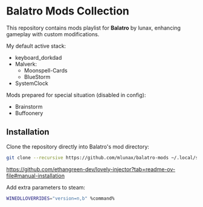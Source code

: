 # Balatro Mods Collection

This repository contains mods playlist for **Balatro** by lunax, enhancing gameplay with custom modifications.

My default active stack:
- keyboard_dorkdad
- Malverk:
    - Moonspell-Cards
    - BlueStorm
- SystemClock


Mods prepared for special situation (disabled in config):  
- Brainstorm
- Buffoonery

## Installation

Clone the repository directly into Balatro's mod directory:  

```sh
git clone --recursive https://github.com/mlunax/balatro-mods ~/.local/share/Steam/steamapps/compatdata/2379780/pfx/drive_c/users/steamuser/AppData/Roaming/Balatro
```





https://github.com/ethangreen-dev/lovely-injector?tab=readme-ov-file#manual-installation

Add extra parameters to steam:


```sh
WINEDLLOVERRIDES="version=n,b" %command%
```
